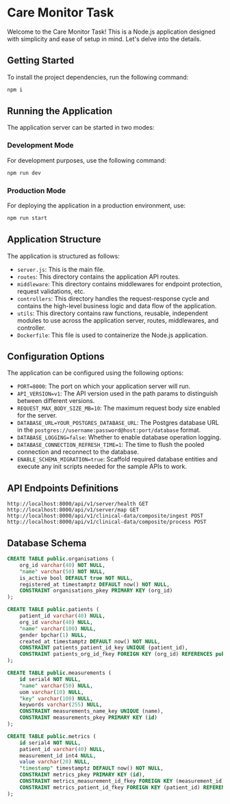 # Care Monitor Task

Welcome to the Care Monitor Task! This is a Node.js application designed with simplicity and ease of setup in mind. Let's delve into the details.

## Getting Started

To install the project dependencies, run the following command:

```bash
npm i
```

## Running the Application

The application server can be started in two modes:

### Development Mode

For development purposes, use the following command:

```bash
npm run dev
```

### Production Mode

For deploying the application in a production environment, use:

```bash
npm run start
```

## Application Structure

The application is structured as follows:

- `server.js`: This is the main file.
- `routes`: This directory contains the application API routes.
- `middleware`: This directory contains middlewares for endpoint protection, request validations, etc.
- `controllers`: This directory handles the request-response cycle and contains the high-level business logic and data flow of the application.
- `utils`: This directory contains raw functions, reusable, independent modules to use across the application server, routes, middlewares, and controller.
- `Dockerfile`: This file is used to containerize the Node.js application.

## Configuration Options

The application can be configured using the following options:

- `PORT=8000`: The port on which your application server will run.
- `API_VERSION=v1`: The API version used in the path params to distinguish between different versions.
- `REQUEST_MAX_BODY_SIZE_MB=10`: The maximum request body size enabled for the server.
- `DATABASE_URL=YOUR_POSTGRES_DATABASE_URL`: The Postgres database URL in the `postgres://username:password@host:port/database` format.
- `DATABASE_LOGGING=false`: Whether to enable database operation logging.
- `DATABASE_CONNECTION_REFRESH_TIME=1`: The time to flush the pooled connection and reconnect to the database.
- `ENABLE_SCHEMA_MIGRATION=true`: Scaffold required database entities and execute any init scripts needed for the sample APIs to work.

## API Endpoints Definitions

```
http://localhost:8000/api/v1/server/health GET 
http://localhost:8000/api/v1/server/map GET
http://localhost:8000/api/v1/clinical-data/composite/ingest POST
http://localhost:8000/api/v1/clinical-data/composite/process POST
```

## Database Schema

```sql
CREATE TABLE public.organisations (
	org_id varchar(40) NOT NULL,
	"name" varchar(50) NOT NULL,
	is_active bool DEFAULT true NOT NULL,
	registered_at timestamptz DEFAULT now() NOT NULL,
	CONSTRAINT organisations_pkey PRIMARY KEY (org_id)
);

CREATE TABLE public.patients (
	patient_id varchar(40) NULL,
	org_id varchar(40) NULL,
	"name" varchar(100) NULL,
	gender bpchar(1) NULL,
	created_at timestamptz DEFAULT now() NOT NULL,
	CONSTRAINT patients_patient_id_key UNIQUE (patient_id),
	CONSTRAINT patients_org_id_fkey FOREIGN KEY (org_id) REFERENCES public.organisations(org_id)
);

CREATE TABLE public.measurements (
	id serial4 NOT NULL,
	"name" varchar(50) NULL,
	uom varchar(10) NULL,
	"key" varchar(100) NULL,
	keywords varchar(255) NULL,
	CONSTRAINT measurements_name_key UNIQUE (name),
	CONSTRAINT measurements_pkey PRIMARY KEY (id)
);

CREATE TABLE public.metrics (
	id serial4 NOT NULL,
	patient_id varchar(40) NULL,
	measurement_id int4 NULL,
	value varchar(20) NULL,
	"timestamp" timestamptz DEFAULT now() NOT NULL,
	CONSTRAINT metrics_pkey PRIMARY KEY (id),
	CONSTRAINT metrics_measurement_id_fkey FOREIGN KEY (measurement_id) REFERENCES public.measurements(id),
	CONSTRAINT metrics_patient_id_fkey FOREIGN KEY (patient_id) REFERENCES public.patients(patient_id)
);
```